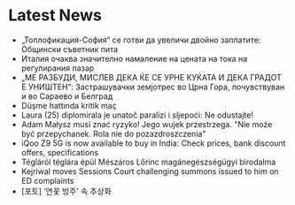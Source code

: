 # Latest News
-  „Топлофикация-София“ се готви да увеличи двойно заплатите: Общински съветник пита
-  Италия очаква значително намаление на цената на тока на регулирания пазар
-  „МЕ РАЗБУДИ, МИСЛЕВ ДЕКА ЌЕ СЕ УРНЕ КУЌАТА И ДЕКА ГРАДОТ Е УНИШТЕН“: Застрашувачки земјотрес во Црна Гора, почувствуван и во Сараево и Белград
-  Düşme hattında kritik maç
-  Laura (25) diplomirala je unatoč paralizi i sljepoći: Ne odustajte!
-  Adam Małysz musi znać ryzyko! Jego wujek przestrzega. "Nie może być przepychanek. Rola nie do pozazdroszczenia"
-  iQoo Z9 5G is now available to buy in India: Check prices, bank discount offers, specifications
-  Tégláról téglára épül Mészáros Lőrinc magánegészségügyi birodalma
-  Kejriwal moves Sessions Court challenging summons issued to him on ED complaints
-  [포토] ‘연꽃 방주’ 속 추상화
